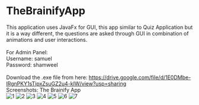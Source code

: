 # TheBrainifyApp
This application uses JavaFx for GUI, this app similar to Quiz Application but it is a way different, the questions are asked through GUI in combination of animations and user interactions.<br>
<br> For Admin Panel:<br>
Username: samuel <br>
Password: shamweel <br> <br>
Download the .exe file from here: https://drive.google.com/file/d/1E0DMbe-lRgnPKY1sTipxZsuGZ2u4-kIW/view?usp=sharing
<br>Screenshots: The Brainify App<br>
![1](https://user-images.githubusercontent.com/34341190/43644277-db720f94-974b-11e8-99bb-43aecc00d6a3.jpg)
![2](https://user-images.githubusercontent.com/34341190/43644278-dc11a5ea-974b-11e8-94e3-588a369b5550.jpg)
![3](https://user-images.githubusercontent.com/34341190/43644282-dcb0cb52-974b-11e8-96e3-767513f9f510.jpg)
![4](https://user-images.githubusercontent.com/34341190/43644284-dd34b1e2-974b-11e8-9200-087f3336c82e.jpg)
![5](https://user-images.githubusercontent.com/34341190/43644286-ddfaa262-974b-11e8-8021-5db48a893c80.jpg)
![6](https://user-images.githubusercontent.com/34341190/43644288-de9be5aa-974b-11e8-902a-9a51ad888c63.jpg)
![7](https://user-images.githubusercontent.com/34341190/43644290-df28b80e-974b-11e8-8dc2-9b2b92c430df.jpg)


